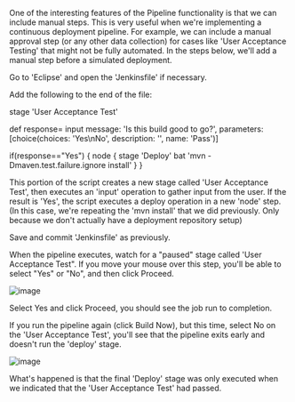 One of the interesting features of the Pipeline functionality is that we can include manual steps. This is very useful when we're implementing a continuous deployment pipeline.
For example, we can include a manual approval step (or any other data collection) for cases like 'User Acceptance Testing' that might not be fully automated.
In the steps below, we'll add a manual step before a simulated deployment.

Go to 'Eclipse' and open the 'Jenkinsfile' if necessary.

Add the following to the end of the file:

stage 'User Acceptance Test'

def response= input message: 'Is this build good to go?', parameters: [choice(choices: 'Yes\nNo',
description: '', name: 'Pass')]

if(response=="Yes") { node {
stage 'Deploy'
bat 'mvn -Dmaven.test.failure.ignore install'
}
}

This portion of the script creates a new stage called 'User Acceptance Test', then executes an 'input' operation to gather input from the user.  If the result is 'Yes', the script executes a deploy operation in a new 'node' step. (In this case, we're repeating the 'mvn install' that we did previously. Only because we don't actually have a deployment repository setup)

Save and commit 'Jenkinsfile' as previously.
    
When the pipeline executes, watch for a "paused" stage called 'User Acceptance Test". If you move your mouse over this step, you'll be able to select "Yes" or "No", and then click Proceed.

![image](https://user-images.githubusercontent.com/558905/37570746-f8733e9a-2ac9-11e8-850d-8042645787f1.png)

Select Yes and click Proceed, you should see the job run to completion.

If you run the pipeline again (click Build Now), but this time, select No on the 'User Acceptance Test', you'll see that the pipeline exits early and doesn't run the 'deploy' stage.

![image](https://user-images.githubusercontent.com/558905/37570747-ffefc058-2ac9-11e8-9dc8-4d375ebe4aed.png)

What's happened is that the final 'Deploy' stage was only executed when we indicated that the 'User Acceptance Test' had passed.
